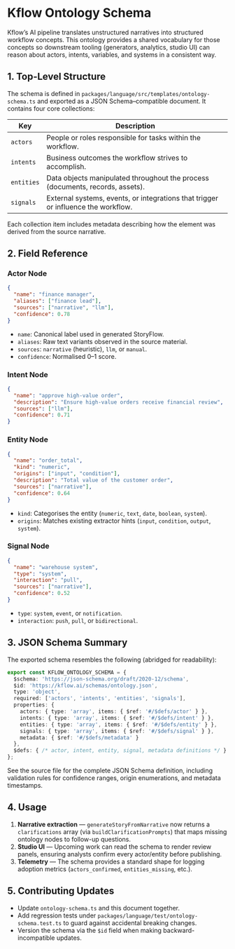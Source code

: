 # Kflow Ontology Schema

Kflow’s AI pipeline translates unstructured narratives into structured workflow concepts. This ontology provides a shared vocabulary for those concepts so downstream tooling (generators, analytics, studio UI) can reason about actors, intents, variables, and systems in a consistent way.

## 1. Top-Level Structure

The schema is defined in `packages/language/src/templates/ontology-schema.ts` and exported as a JSON Schema–compatible document. It contains four core collections:

| Key | Description |
| --- | --- |
| `actors` | People or roles responsible for tasks within the workflow. |
| `intents` | Business outcomes the workflow strives to accomplish. |
| `entities` | Data objects manipulated throughout the process (documents, records, assets). |
| `signals` | External systems, events, or integrations that trigger or influence the workflow. |

Each collection item includes metadata describing how the element was derived from the source narrative.

## 2. Field Reference

### Actor Node

```json
{
  "name": "finance manager",
  "aliases": ["finance lead"],
  "sources": ["narrative", "llm"],
  "confidence": 0.78
}
```

- `name`: Canonical label used in generated StoryFlow.
- `aliases`: Raw text variants observed in the source material.
- `sources`: `narrative` (heuristic), `llm`, or `manual`.
- `confidence`: Normalised 0–1 score.

### Intent Node

```json
{
  "name": "approve high-value order",
  "description": "Ensure high-value orders receive financial review",
  "sources": ["llm"],
  "confidence": 0.71
}
```

### Entity Node

```json
{
  "name": "order_total",
  "kind": "numeric",
  "origins": ["input", "condition"],
  "description": "Total value of the customer order",
  "sources": ["narrative"],
  "confidence": 0.64
}
```

- `kind`: Categorises the entity (`numeric`, `text`, `date`, `boolean`, `system`).
- `origins`: Matches existing extractor hints (`input`, `condition`, `output`, `system`).

### Signal Node

```json
{
  "name": "warehouse system",
  "type": "system",
  "interaction": "pull",
  "sources": ["narrative"],
  "confidence": 0.52
}
```

- `type`: `system`, `event`, or `notification`.
- `interaction`: `push`, `pull`, or `bidirectional`.

## 3. JSON Schema Summary

The exported schema resembles the following (abridged for readability):

```ts
export const KFLOW_ONTOLOGY_SCHEMA = {
  $schema: 'https://json-schema.org/draft/2020-12/schema',
  $id: 'https://kflow.ai/schemas/ontology.json',
  type: 'object',
  required: ['actors', 'intents', 'entities', 'signals'],
  properties: {
    actors: { type: 'array', items: { $ref: '#/$defs/actor' } },
    intents: { type: 'array', items: { $ref: '#/$defs/intent' } },
    entities: { type: 'array', items: { $ref: '#/$defs/entity' } },
    signals: { type: 'array', items: { $ref: '#/$defs/signal' } },
    metadata: { $ref: '#/$defs/metadata' }
  },
  $defs: { /* actor, intent, entity, signal, metadata definitions */ }
};
```

See the source file for the complete JSON Schema definition, including validation rules for confidence ranges, origin enumerations, and metadata timestamps.

## 4. Usage

1. **Narrative extraction** — `generateStoryFromNarrative` now returns a `clarifications` array (via `buildClarificationPrompts`) that maps missing ontology nodes to follow-up questions.
2. **Studio UI** — Upcoming work can read the schema to render review panels, ensuring analysts confirm every actor/entity before publishing.
3. **Telemetry** — The schema provides a standard shape for logging adoption metrics (`actors_confirmed`, `entities_missing`, etc.).

## 5. Contributing Updates

- Update `ontology-schema.ts` and this document together.
- Add regression tests under `packages/language/test/ontology-schema.test.ts` to guard against accidental breaking changes.
- Version the schema via the `$id` field when making backward-incompatible updates.
